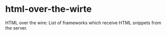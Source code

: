 # html-over-the-wirte
HTML over the wire: List of frameworks which receive HTML snippets from the server.
